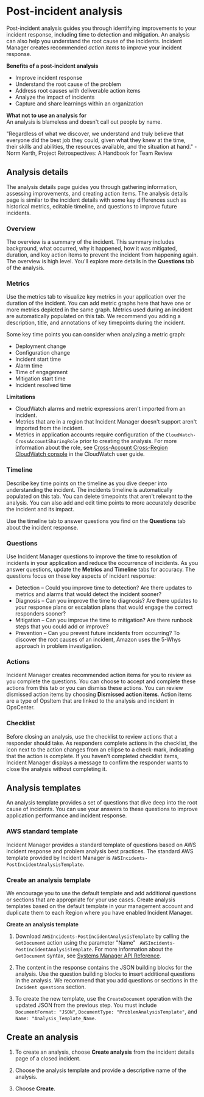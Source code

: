 # Post\-incident analysis<a name="analysis"></a>

Post\-incident analysis guides you through identifying improvements to your incident response, including time to detection and mitigation\. An analysis can also help you understand the root cause of the incidents\. Incident Manager creates recommended *action items* to improve your incident response\. 

**Benefits of a post\-incident analysis**
+ Improve incident response
+ Understand the root cause of the problem
+ Address root causes with deliverable action items
+ Analyze the impact of incidents
+ Capture and share learnings within an organization

**What not to use an analysis for**  
An analysis is blameless and doesn't call out people by name\. 

"Regardless of what we discover, we understand and truly believe that everyone did the best job they could, given what they knew at the time, their skills and abilities, the resources available, and the situation at hand\." \- Norm Kerth, Project Retrospectives: A Handbook for Team Review

## Analysis details<a name="analysis-details"></a>

The analysis details page guides you through gathering information, assessing improvements, and creating action items\. The analysis details page is similar to the incident details with some key differences such as historical metrics, editable timeline, and questions to improve future incidents\. 

### Overview<a name="analysis-details-overview"></a>

The overview is a summary of the incident\. This summary includes background, what occurred, why it happened, how it was mitigated, duration, and key action items to prevent the incident from happening again\. The overview is high level\. You'll explore more details in the **Questions** tab of the analysis\.

### Metrics<a name="analysis-details-metrics"></a>

Use the metrics tab to visualize key metrics in your application over the duration of the incident\. You can add metric graphs here that have one or more metrics depicted in the same graph\. Metrics used during an incident are automatically populated on this tab\. We recommend you adding a description, title, and annotations of key timepoints during the incident\.

Some key time points you can consider when analyzing a metric graph:
+ Deployment change
+ Configuration change
+ Incident start time
+ Alarm time
+ Time of engagement
+ Mitigation start time
+ Incident resolved time

**Limitations**
+ CloudWatch alarms and metric expressions aren't imported from an incident\.
+ Metrics that are in a region that Incident Manager doesn't support aren't imported from the incident\.
+ Metrics in application accounts require configuration of the `CloudWatch-CrossAccountSharingRole` prior to creating the analysis\. For more information about the role, see [Cross\-Account Cross\-Region CloudWatch console](https://docs.aws.amazon.com/AmazonCloudWatch/latest/monitoring/Cross-Account-Cross-Region.html) in the CloudWatch user guide\.

### Timeline<a name="analysis-details-timeline"></a>

Describe key time points on the timeline as you dive deeper into understanding the incident\. The incidents timeline is automatically populated on this tab\. You can delete timepoints that aren't relevant to the analysis\. You can also add and edit time points to more accurately describe the incident and its impact\.

Use the timeline tab to answer questions you find on the **Questions** tab about the incident response\. 

### Questions<a name="analysis-details-questions"></a>

Use Incident Manager questions to improve the time to resolution of incidents in your application and reduce the occurrence of incidents\. As you answer questions, update the **Metrics** and **Timeline** tabs for accuracy\. The questions focus on these key aspects of incident response:
+ Detection – Could you improve time to detection? Are there updates to metrics and alarms that would detect the incident sooner?
+ Diagnosis – Can you improve the time to diagnosis? Are there updates to your response plans or escalation plans that would engage the correct responders sooner?
+ Mitigation – Can you improve the time to mitigation? Are there runbook steps that you could add or improve?
+ Prevention – Can you prevent future incidents from occurring? To discover the root causes of an incident, Amazon uses the 5\-Whys approach in problem investigation\. 

### Actions<a name="analysis-details-actions"></a>

Incident Manager creates recommended action items for you to review as you complete the questions\. You can choose to accept and complete these actions from this tab or you can dismiss these actions\. You can review dismissed action items by choosing **Dismissed action items**\. Action items are a type of OpsItem that are linked to the analysis and incident in OpsCenter\.

### Checklist<a name="analysis-details-checklist"></a>

Before closing an analysis, use the checklist to review actions that a responder should take\. As responders complete actions in the checklist, the icon next to the action changes from an ellipse to a check\-mark, indicating that the action is complete\. If you haven't completed checklist items, Incident Manager displays a message to confirm the responder wants to close the analysis without completing it\.

## Analysis templates<a name="analysis-templates"></a>

An analysis template provides a set of questions that dive deep into the root cause of incidents\. You can use your answers to these questions to improve application performance and incident response\. 

### AWS standard template<a name="analysis-templates-standard"></a>

Incident Manager provides a standard template of questions based on AWS incident response and problem analysis best practices\. The standard AWS template provided by Incident Manager is `AWSIncidents-PostIncidentAnalysisTemplate`\. 

### Create an analysis template<a name="analysis-templates-create"></a>

We encourage you to use the default template and add additional questions or sections that are appropriate for your use cases\. Create analysis templates based on the default template in your management account and duplicate them to each Region where you have enabled Incident Manager\.

**Create an analysis template**

1. Download `AWSIncidents-PostIncidentAnalysisTemplate` by calling the `GetDocument` action using the parameter "Name" ` AWSIncidents-PostIncidentAnalysisTemplate`\. For more information about the `GetDocument` syntax, see [Systems Manager API Reference](https://docs.aws.amazon.com/systems-manager/latest/APIReference/API_GetDocument.html)\.

1. The content in the response contains the JSON building blocks for the analysis\. Use the question building blocks to insert additional questions in the analysis\. We recommend that you add questions or sections in the `Incident questions` section\.

1. To create the new template, use the `CreateDocument` operation with the updated JSON from the previous step\. You must include `DocumentFormat: "JSON"`, `DocumentType: "ProblemAnalysisTemplate"`, and `Name: "Analysis_Template_Name`\.

## Create an analysis<a name="analysis-create"></a>



1. To create an analysis, choose **Create analysis** from the incident details page of a closed incident\.

1. Choose the analysis template and provide a descriptive name of the analysis\.

1. Choose **Create**\.